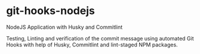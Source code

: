 # git-hooks-nodejs
NodeJS Application with Husky and Commitlint

Testing, Linting and verification of the commit message using automated Git Hooks with help of Husky, Commitlint and lint-staged NPM packages.
